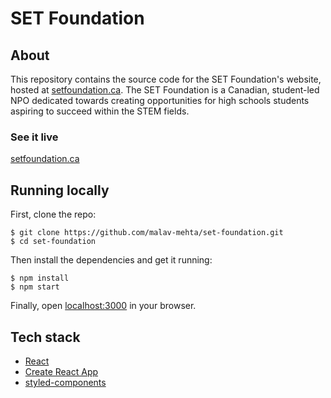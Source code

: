# SET Foundation

## About
This repository contains the source code for the SET Foundation's website, hosted at [setfoundation.ca](https://setfoundation.ca). The SET Foundation is a Canadian, student-led NPO dedicated towards creating opportunities for high schools students aspiring to succeed within the STEM fields.

### See it live

[setfoundation.ca](https://setfoundation.ca)

## Running locally

First, clone the repo:

```
$ git clone https://github.com/malav-mehta/set-foundation.git
$ cd set-foundation
```

Then install the dependencies and get it running:

```
$ npm install
$ npm start
```

Finally, open [localhost:3000](http://localhost:3000) in your browser.

## Tech stack

- [React](https://reactjs.org/)
- [Create React App](https://github.com/facebook/create-react-app)
- [styled-components](https://https://www.styled-components.com/)
